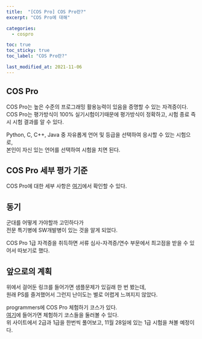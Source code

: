 ```yaml
---
title:  "[COS Pro] COS Pro란?"
excerpt: "COS Pro에 대해"

categories:
  - cospro

toc: true
toc_sticky: true
toc_label: "COS Pro란?"

last_modified_at: 2021-11-06
---
```


## COS Pro

COS Pro는 높은 수준의 프로그래밍 활용능력이 있음을 증명할 수 있는 자격증이다.<br>
COS Pro는 평가방식이 100% 실기시험이기때문에 평가방식이 정확하고, 시험 종료 즉시 시험 결과를 알 수 있다.

Python, C, C++, Java 중 자유롭게 언어 및 등급을 선택하여 응시할 수 있는 시험으로,<br>
본인이 자신 있는 언어를 선택하여 시험을 치면 된다.

## COS Pro 세부 평가 기준

COS Pro에 대한 세부 사항은 [여기](https://www.ybmit.com/cos_pro/cos_pro_info.jsp)에서 확인할 수 있다.

## 동기

군대를 어떻게 가야할까 고민하다가<br>
전문 특기병에 SW개발병이 있는 것을 알게 되었다.

COS Pro 1급 자격증을 취득하면 서류 심사-자격증/연수 부문에서 최고점을 받을 수 있어서 따보기로 했다.

## 앞으로의 계획

위에서 걸어둔 링크를 들어가면 샘플문제가 있길래 한 번 봤는데,<br>
원래 PS를 즐겨했어서 그런지 난이도는 별로 어렵게 느껴지지 않았다.

programmers에 COS Pro 체험하기 코스가 있다.<br>
[여기](https://www.ybmit.com/cos_pro/cos_pro_sam.jsp)에 들어가면 체험하기 코스들을 둘러볼 수 있다.<br>
위 사이트에서 2급과 1급을 한번씩 풀어보고, 11월 28일에 있는 1급 시험을 쳐볼 예정이다.